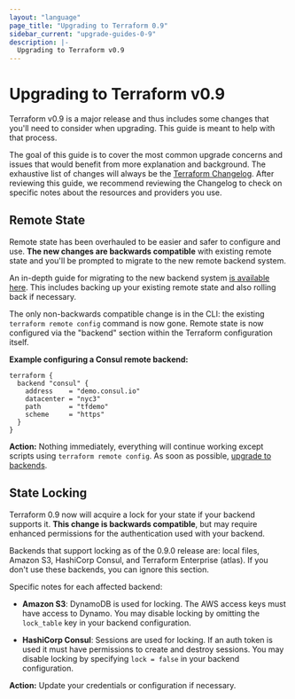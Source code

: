 ```yaml
---
layout: "language"
page_title: "Upgrading to Terraform 0.9"
sidebar_current: "upgrade-guides-0-9"
description: |-
  Upgrading to Terraform v0.9
---
```


# Upgrading to Terraform v0.9

Terraform v0.9 is a major release and thus includes some changes that
you'll need to consider when upgrading. This guide is meant to help with
that process.

The goal of this guide is to cover the most common upgrade concerns and
issues that would benefit from more explanation and background. The exhaustive
list of changes will always be the
[Terraform Changelog](https://github.com/hashicorp/terraform/blob/master/CHANGELOG.md).
After reviewing this guide, we recommend reviewing the Changelog to check on
specific notes about the resources and providers you use.

## Remote State

Remote state has been overhauled to be easier and safer to configure and use.
**The new changes are backwards compatible** with existing remote state and
you'll be prompted to migrate to the new remote backend system.

An in-depth guide for migrating to the new backend system
[is available here](https://github.com/hashicorp/terraform/blob/v0.9.11/website/source/docs/backends/legacy-0-8.html.md).
This includes
backing up your existing remote state and also rolling back if necessary.

The only non-backwards compatible change is in the CLI: the existing
`terraform remote config` command is now gone. Remote state is now configured
via the "backend" section within the Terraform configuration itself.

**Example configuring a Consul remote backend:**

```
terraform {
  backend "consul" {
    address    = "demo.consul.io"
    datacenter = "nyc3"
    path       = "tfdemo"
    scheme     = "https"
  }
}
```

**Action:** Nothing immediately, everything will continue working
except scripts using `terraform remote config`.
As soon as possible, [upgrade to backends](/docs/configuration/blocks/backends/index.html).

## State Locking

Terraform 0.9 now will acquire a lock for your state if your backend
supports it. **This change is backwards compatible**, but may require
enhanced permissions for the authentication used with your backend.

Backends that support locking as of the 0.9.0 release are: local files,
Amazon S3, HashiCorp Consul, and Terraform Enterprise (atlas). If you don't
use these backends, you can ignore this section.

Specific notes for each affected backend:

  * **Amazon S3**: DynamoDB is used for locking. The AWS access keys
    must have access to Dynamo. You may disable locking by omitting the
    `lock_table` key in your backend configuration.

  * **HashiCorp Consul**: Sessions are used for locking. If an auth token
    is used it must have permissions to create and destroy sessions. You
    may disable locking by specifying `lock = false` in your backend
    configuration.

**Action:** Update your credentials or configuration if necessary.
